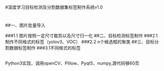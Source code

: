 #深度学习目标检测及分割数据集标签制作系统v1.0
#
##一、图片批量导入

###1.1 图片按照一定尺寸裁剪以及尺寸归一化 
##二、目标检测标签制作
###2.1 制作不同格式的标签（yolov3、VOC）
###2.2 n个候选框的聚类
##三、目标分割数据标签制作
###3.1不同格式的标签


##
Python3实现、调用openCV、Pillow、Pyqt5、numpy,源代码够60页